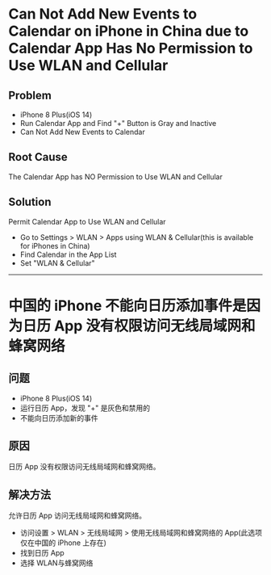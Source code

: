 # Can Not Add New Events to Calendar on iPhone in China due to Calendar App Has No Permission to Use WLAN and Cellular

## Problem
* iPhone 8 Plus(iOS 14)
* Run Calendar App and Find "+" Button is Gray and Inactive
* Can Not Add New Events to Calendar

## Root Cause
The Calendar App has NO Permission to Use WLAN and Cellular

## Solution
Permit Calendar App to Use WLAN and Cellular

* Go to Settings > WLAN > Apps using WLAN & Cellular(this is available for iPhones in China)
* Find Calendar in the App List
* Set "WLAN & Cellular"

--------

# 中国的 iPhone 不能向日历添加事件是因为日历 App 没有权限访问无线局域网和蜂窝网络

## 问题
* iPhone 8 Plus(iOS 14)
* 运行日历 App，发现 "+" 是灰色和禁用的
* 不能向日历添加新的事件

## 原因
日历 App 没有权限访问无线局域网和蜂窝网络。

## 解决方法
允许日历 App 访问无线局域网和蜂窝网络。

* 访问设置 > WLAN > 无线局域网 > 使用无线局域网和蜂窝网络的 App(此选项仅在中国的 iPhone 上存在)
* 找到日历 App
* 选择 WLAN与蜂窝网络


